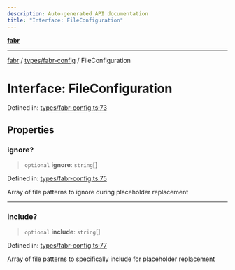 ```yaml
---
description: Auto-generated API documentation
title: "Interface: FileConfiguration"
---
```


[**fabr**](../../../README.md)

***

[fabr](../../../README.md) / [types/fabr-config](../README.md) / FileConfiguration

# Interface: FileConfiguration

Defined in: [types/fabr-config.ts:73](https://github.com/yashjawale/fabr/blob/main/src/types/fabr-config.ts#L73)

## Properties

### ignore?

> `optional` **ignore**: `string`[]

Defined in: [types/fabr-config.ts:75](https://github.com/yashjawale/fabr/blob/main/src/types/fabr-config.ts#L75)

Array of file patterns to ignore during placeholder replacement

***

### include?

> `optional` **include**: `string`[]

Defined in: [types/fabr-config.ts:77](https://github.com/yashjawale/fabr/blob/main/src/types/fabr-config.ts#L77)

Array of file patterns to specifically include for placeholder replacement
